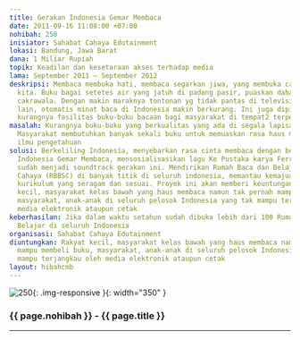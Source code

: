 ```yaml
---
title: Gerakan Indonesia Gemar Membaca
date: 2011-09-16 11:08:00 +07:00
nohibah: 250
inisiator: Sahabat Cahaya Edutainment
lokasi: Bandung, Jawa Barat
dana: 1 Miliar Rupiah
topik: Keadilan dan kesetaraan akses terhadap media
lama: September 2011 – September 2012
deskripsi: Membaca membuka hati, membaca segarkan jiwa, yang membuka cakrawala ketidaktahuan
  kita. Buku bagai setetes air yang jatuh di padang pasir, puaskan dahaga kita, tembusi
  cakrawala. Dengan makin maraknya tontonan yg tidak pantas di televisi dan media
  lain, otomatis minat baca di Indonesia makin berkurang. Ini juga dipicu dengan sangat
  kurangnya fasilitas buku-buku bacaan bagi masyarakat di tempat2 terpencil
masalah: Kurangnya buku-buku yang berkualitas yang ada di segala lapisan masyarakatm.
  Masyarakat membutuhkan banyak sekali buku untuk memuaskan rasa haus mereka akan
  ilmu pengetahuan
solusi: Berkeliling Indonesia, menyebarkan rasa cinta membaca dengan bendera Gerakan
  Indonesia Gemar Membaca, mensosialisasikan lagu Ke Pustaka karya Ferry Curtis yang
  sudah menjadi soundtrack gerakan ini. Mendirikan Rumah Baca dan Belajar Sahabat
  Cahaya (RBBSC) di banyak titik di seluruh indonesia, memantau kemajuannya, membuat
  kurikulum yang seragam dan sesuai. Proyek ini akan memberi keuntungan kepada rakyat
  kecil, masyarakat kelas bawah yang haus membaca namun tak pernah mampu membeli buku,
  masyarakat, anak-anak di seluruh pelosok Indonesia yang tak mampu terjangkau oleh
  media elektronik ataupun cetak
keberhasilan: Jika dalam waktu setahun sudah dibuka lebih dari 100 Rumah Baca dan
  Belajar di seluruh Indonesia
organisasi: Sahabat Cahaya Edutainment
diuntungkan: Rakyat kecil, masyarakat kelas bawah yang haus membaca namun tak pernah
  mampu membeli buku, masyarakat, anak-anak di seluruh pelosok Indonesia yang tak
  mampu terjangkau oleh media elektronik ataupun cetak
layout: hibahcmb
---
```


![250](/static/img/hibahcmb/250.png){: .img-responsive }{: width="350" }

### {{ page.nohibah }} - {{ page.title }}

---
